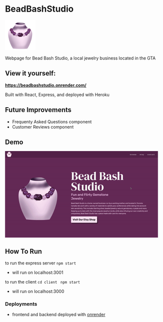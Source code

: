 # BeadBashStudio

<img src="/client/public/images/shadedArt.png" alt="Logo" width="100" height="100"/>

Webpage for Bead Bash Studio, a local jewelry business located in the GTA

##  View it yourself:

**https://beadbashstudio.onrender.com/**

Built with React, Express, and deployed with Heroku

## Future Improvements
- Frequenty Asked Questions component
- Customer Reviews component

## Demo
<img src="https://github.com/Samanthatb1/BeadBashStudio/blob/master/docs/sample.gif" width="600px">

## How To Run
to run the express server
``npm start``
- will run on localhost:3001

to run the client
``cd client ``
``npm start``
- will run on localhost:3000

### Deployments
- frontend and backend deployed with [onrender]("https://render.com/")
